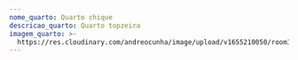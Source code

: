 ```yaml
---
nome_quarto: Quarto chique
descricao_quarto: Quarto topzeira
imagem_quarto: >-
  https://res.cloudinary.com/andreocunha/image/upload/v1655210050/room1_w1srvk.jpg
---
```


